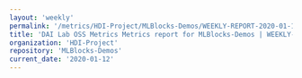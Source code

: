 ```yaml
---
layout: 'weekly'
permalink: '/metrics/HDI-Project/MLBlocks-Demos/WEEKLY-REPORT-2020-01-12'
title: 'DAI Lab OSS Metrics Metrics report for MLBlocks-Demos | WEEKLY-REPORT-2020-01-12'
organization: 'HDI-Project'
repository: 'MLBlocks-Demos'
current_date: '2020-01-12'
---
```

